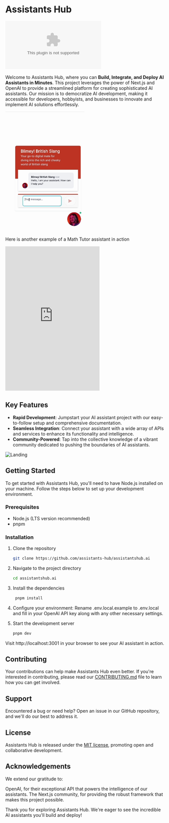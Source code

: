 # Assistants Hub

![Vercel](https://vercelbadge.vercel.app/api/assistants-hub/assistantshub.ai)

Welcome to Assistants Hub, where you can **Build, Integrate, and Deploy AI Assistants in Minutes**. This project leverages the power of Next.js and OpenAI to provide a streamlined platform for creating sophisticated AI assistants. Our mission is to democratize AI development, making it accessible for developers, hobbyists, and businesses to innovate and implement AI solutions effortlessly.

![British Slang](./docs/british-slang.gif)

Here is another example of a Math Tutor assistant in action

<iframe width="295" height="450"
src="https://www.youtube.com/embed/ubfS-rw8OKw"
title="YouTube video player"
frameborder="0"
allow="accelerometer; autoplay; clipboard-write; encrypted-media; gyroscope; picture-in-picture; web-share"
allowfullscreen></iframe>

## Key Features

- **Rapid Development**: Jumpstart your AI assistant project with our easy-to-follow setup and comprehensive documentation.
- **Seamless Integration**: Connect your assistant with a wide array of APIs and services to enhance its functionality and intelligence.
- **Community-Powered**: Tap into the collective knowledge of a vibrant community dedicated to pushing the boundaries of AI assistants.



![Landing](./docs/landing.png)

## Getting Started

To get started with Assistants Hub, you'll need to have Node.js installed on your machine. Follow the steps below to set up your development environment.

### Prerequisites

- Node.js (LTS version recommended)
- pnpm

### Installation

1. Clone the repository

   ```bash
   git clone https://github.com/assistants-hub/assistantshub.ai
   ```
2. Navigate to the project directory

   ```bash
   cd assistantshub.ai
   ```
3. Install the dependencies

   ```bash
    pnpm install
    ```
4. Configure your environment: Rename .env.local.example to .env.local and fill in your OpenAI API key along with any other necessary settings.
5. Start the development server

   ```bash
   pnpm dev
   ```

Visit http://localhost:3001 in your browser to see your AI assistant in action.

## Contributing
Your contributions can help make Assistants Hub even better. If you're interested in contributing, please read our [CONTRIBUTING.md](./CONTRIBUTING.md) file to learn how you can get involved.

## Support
Encountered a bug or need help? Open an issue in our GitHub repository, and we'll do our best to address it.

## License
Assistants Hub is released under the [MIT license](./LICENSE), promoting open and collaborative development.

## Acknowledgements
We extend our gratitude to:

OpenAI, for their exceptional API that powers the intelligence of our assistants.
The Next.js community, for providing the robust framework that makes this project possible.

Thank you for exploring Assistants Hub. We're eager to see the incredible AI assistants you'll build and deploy!